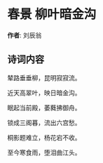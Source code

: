 # 春景 柳叶暗金沟

**作者**: 刘辰翁

## 诗词内容

辇路垂垂柳，昆明寂寂流。

近天高翠叶，映日暗金沟。

眠起当前殿，萎蕤拂御舟。

锁成三阁暮，流出六宫愁。

桐影题难立，杨花宕不收。

至今寒食雨，堕泪曲江头。

